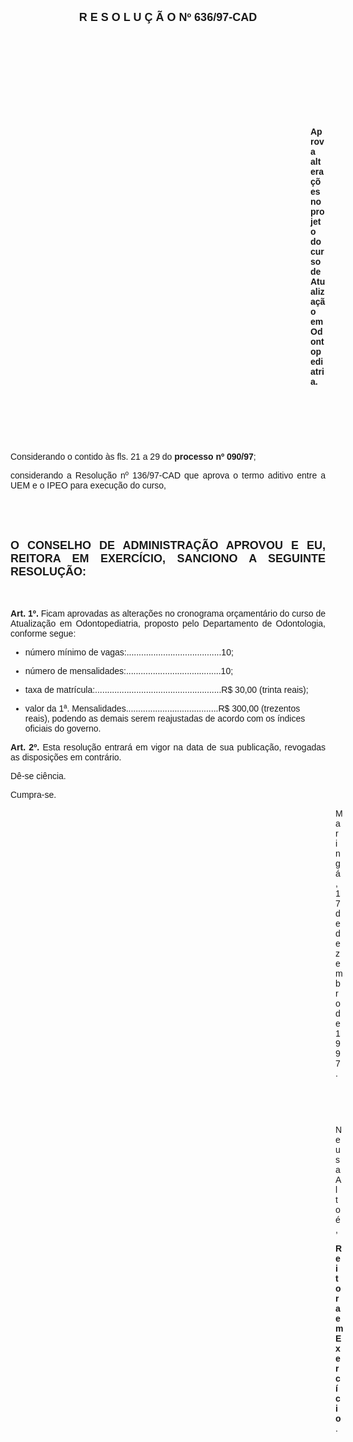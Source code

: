 <BODY>

<B><FONT FACE="Arial" SIZE=4><P ALIGN="CENTER">R E S O L U &Ccedil; &Atilde; O   Nº 636/97-CAD</P>
</B></FONT><FONT FACE="Arial">
<P>&nbsp;</P>
<P>&nbsp;</P>
<P>&nbsp;</P>
<P>&nbsp;</P>
<P>&nbsp;</P><DIR>
<DIR>
<DIR>
<DIR>
<DIR>
<DIR>
<DIR>
<DIR>
<DIR>
<DIR>
<DIR>
<DIR>

<B><P ALIGN="JUSTIFY">Aprova altera&ccedil;&otilde;es no projeto do curso de Atualiza&ccedil;&atilde;o em Odontopediatria.</P>
</B><P ALIGN="JUSTIFY"></P>
<P ALIGN="JUSTIFY">&nbsp;</P>
<P ALIGN="JUSTIFY">&nbsp;</P>
<P>&nbsp;</P></DIR>
</DIR>
</DIR>
</DIR>
</DIR>
</DIR>
</DIR>
</DIR>
</DIR>
</DIR>
</DIR>
</DIR>

<P ALIGN="JUSTIFY">&#9;Considerando o contido &agrave;s fls. 21 a 29 do<B> processo nº 090/97</B>;</P>
<P ALIGN="JUSTIFY">&#9;considerando a Resolu&ccedil;&atilde;o nº 136/97-CAD que aprova o termo aditivo entre a UEM e o IPEO para execu&ccedil;&atilde;o do curso,</P>
<P ALIGN="JUSTIFY"></P>
<P ALIGN="JUSTIFY">&nbsp;</P>
<P ALIGN="JUSTIFY">&nbsp;</P>
</FONT><B><FONT FACE="Arial" SIZE=4><P ALIGN="JUSTIFY">O CONSELHO DE ADMINISTRA&Ccedil;&Atilde;O APROVOU E EU, REITORA EM EXERC&Iacute;CIO, SANCIONO A SEGUINTE RESOLU&Ccedil;&Atilde;O:</P>
</B></FONT><FONT FACE="Arial"><P ALIGN="JUSTIFY"></P>
<P ALIGN="JUSTIFY">&nbsp;</P>
<P ALIGN="JUSTIFY">&#9;<B>Art. 1º.</B> Ficam aprovadas as altera&ccedil;&otilde;es no cronograma or&ccedil;ament&aacute;rio do curso de Atualiza&ccedil;&atilde;o em Odontopediatria, proposto pelo Departamento de Odontologia, conforme segue:</P>

<UL>
<P ALIGN="JUSTIFY"><LI>n&uacute;mero m&iacute;nimo de vagas:.......................................10;</LI></P>
<P ALIGN="JUSTIFY"><LI>n&uacute;mero de mensalidades:.......................................10;</LI></P>
<P ALIGN="JUSTIFY"><LI>taxa de matr&iacute;cula:....................................................R$ 30,00 (trinta reais);</LI></P>
<P ALIGN="JUSTIFY"><LI>valor da 1ª. Mensalidades......................................R$ 300,00 (trezentos reais), podendo as demais serem reajustadas de acordo com os &iacute;ndices oficiais do governo.</LI></P></UL>

<P ALIGN="JUSTIFY">&#9;<B>Art. 2º.</B> Esta resolu&ccedil;&atilde;o entrar&aacute; em vigor na data de sua publica&ccedil;&atilde;o, revogadas as disposi&ccedil;&otilde;es em contr&aacute;rio.</P>
<P>&#9;D&ecirc;-se ci&ecirc;ncia.</P>
<P>&#9;Cumpra-se.</P>
<DIR>
<DIR>
<DIR>
<DIR>
<DIR>
<DIR>
<DIR>
<DIR>
<DIR>
<DIR>
<DIR>
<DIR>
<DIR>

<P>Maring&aacute;, 17 de dezembro de 1997.</P>

<P>&nbsp;</P>
<P>&nbsp;</P>
<P>Neusa Alto&eacute;,</P>
<B><P>Reitora em Exerc&iacute;cio</B>.</P></DIR>
</DIR>
</DIR>
</DIR>
</DIR>
</DIR>
</DIR>
</DIR>
</DIR>
</DIR>
</DIR>
</DIR>
</DIR>
</FONT></BODY>
